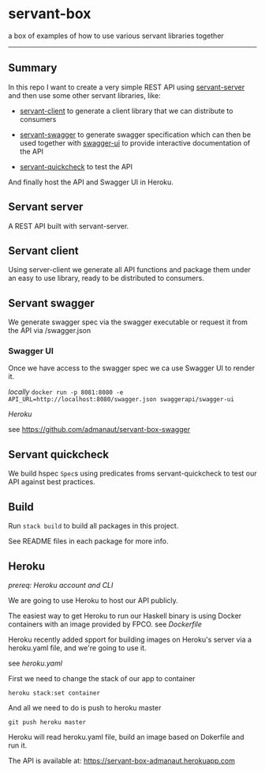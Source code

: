 # servant-box

a box of examples of how to use various servant libraries together

---

## Summary
In this repo I want to create a very simple REST API using [servant-server](http://hackage.haskell.org/package/servant-server) and then use some other servant libraries, like:

* [servant-client](http://hackage.haskell.org/package/servant-client) to generate a client library that we can distribute to consumers

* [servant-swagger](http://hackage.haskell.org/package/servant-swagger) to generate swagger specification which can then be used together with [swagger-ui](https://swagger.io/tools/swagger-ui/) to provide interactive documentation of the API

* [servant-quickcheck](http://hackage.haskell.org/package/servant-quickcheck) to test the API

And finally host the API and Swagger UI in Heroku.

## Servant server
A REST API built with servant-server.

## Servant client
Using server-client we generate all API functions and package them under
an easy to use library, ready to be distributed to consumers.

## Servant swagger
We generate swagger spec via the swagger executable or request it from the API
via /swagger.json

### Swagger UI

Once we have access to the swagger spec we ca use Swagger UI to render it.

*locally*
`docker run -p 8081:8080 -e API_URL=http://localhost:8080/swagger.json swaggerapi/swagger-ui`

*Heroku*

see https://github.com/admanaut/servant-box-swagger

## Servant quickcheck
We build hspec `Spec`s using predicates froms servant-quickcheck to test our API
against best practices.

## Build

Run `stack build` to build all packages in this project.

See README files in each package for more info.

## Heroku

*prereq: Heroku account and CLI*

We are going to use Heroku to host our API publicly.

The easiest way to get Heroku to run our Haskell binary is using Docker containers
with an image provided by FPCO. see *Dockerfile*

Heroku recently added spport for building images on Heroku's server via a heroku.yaml file,
and we're going to use it.

see *heroku.yaml*

First we need to change the stack of our app to container

```
heroku stack:set container
```

And all we need to do is push to heroku master

```
git push heroku master
```

Heroku will read heroku.yaml file, build an image based on Dokerfile and run it.

The API is available at: https://servant-box-admanaut.herokuapp.com

